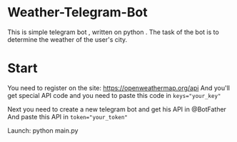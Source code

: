 # Weather-Telegram-Bot

This is simple telegram bot , written on python . The task of the bot is to determine the weather of the user's city.

# Start

You need to register on the site: https://openweathermap.org/api
And you'll get special API code and 
you need to paste this code in 
`keys="your_key"`

Next you need to create a new telegram bot and get his API in @BotFather
And paste this API in 
`token="your_token"`

Launch: python main.py

